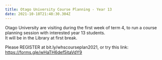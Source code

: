 ```yaml
---
title: Otago University Course Planning - Year 13
date: 2021-10-18T21:48:30.304Z
---
```

Otago University are visiting during the first week of term 4, to run a course planning session with interested year 13 students.  
It will be in the Library at first break.  

Please REGISTER at bit.ly/whscourseplan2021,
or try this link: https://forms.gle/wHaTH6def5itaVdY9